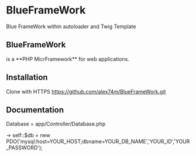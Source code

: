 # BlueFrameWork
Blue FrameWork within autoloader and Twig Template


<h2>BlueFrameWork</h2> is a **PHP MicrFramework** for web applications.

Installation
------------

Clone with HTTPS
https://github.com/alex74m/BlueFrameWork.git

Documentation
-------------

Database = app/Controller/Database.php

-> self::$db = new PDO('mysql:host=YOUR_HOST;dbname=YOUR_DB_NAME','YOUR_ID','YOUR_PASSWORD');


